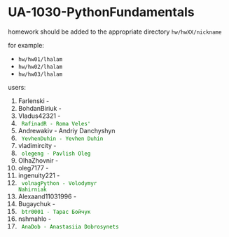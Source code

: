 # UA-1030-PythonFundamentals

homework should be added to the appropriate directory `hw/hwXX/nickname`

for example:
* `hw/hw01/lhalam`
* `hw/hw02/lhalam`
* `hw/hw03/lhalam`

users:
1. Farlenski - 
2. BohdanBiriuk - 
3. Vladus42321 - 
4. <code style="color: Green"> RafinadR - Roma Veles'</code>
5. Andrewakiv - Andriy Danchyshyn 
6. <code style="color: Green"> YevhenDuhin - Yevhen Duhin</code>
7. vladimircity - 
8. <code style="color: Green"> olegeng - Pavlish Oleg</code>
9. OlhaZhovnir - 
10. oleg7177 - 
11. ingenuity221 - 
12. <code style="color: Green"> volnagPython - Volodymyr Nahirniak</code>
13. Alexaand11031996 -
14. Bugaychuk -
15. <code style="color: Green"> btr0001 - Тарас Бойчук</code>
16. nshmahlo - 
17. <code style="color: Green"> AnaDob - Anastasiia Dobrosynets </code>
